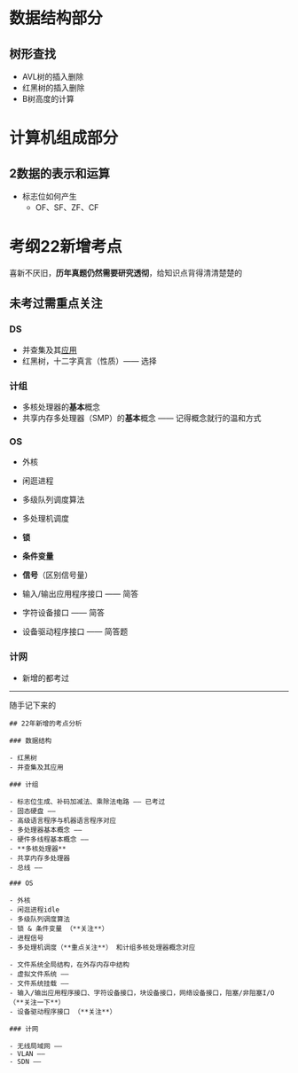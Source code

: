 # 数据结构部分

## 树形查找

- AVL树的插入删除
- 红黑树的插入删除
- B树高度的计算

# 计算机组成部分

## 2数据的表示和运算

- 标志位如何产生
  - OF、SF、ZF、CF

# 考纲22新增考点

喜新不厌旧，**历年真题仍然需要研究透彻**，给知识点背得清清楚楚的

## 未考过需重点关注

### DS

- 并查集及其<u>应用</u>
- 红黑树，十二字真言（性质）—— 选择

### 计组

- 多核处理器的**基本**概念
- 共享内存多处理器（SMP）的**基本**概念 —— 记得概念就行的温和方式

### OS

- 外核
- 闲逛进程
- 多级队列调度算法
- 多处理机调度
- **锁**
- **条件变量**
- **信号**（区别信号量）

- 输入/输出应用程序接口 —— 简答
- 字符设备接口 —— 简答
- 设备驱动程序接口 —— 简答题

### 计网

- 新增的都考过

---

随手记下来的

```
## 22年新增的考点分析

### 数据结构

- 红黑树
- 并查集及其应用

### 计组

- 标志位生成、补码加减法、乘除法电路 —— 已考过
- 固态硬盘 —— 
- 高级语言程序与机器语言程序对应
- 多处理器基本概念 ——
- 硬件多线程基本概念 ——
- **多核处理器**
- 共享内存多处理器
- 总线 ——

### OS

- 外核
- 闲逛进程idle
- 多级队列调度算法
- 锁 & 条件变量 （**关注**）
- 进程信号
- 多处理机调度（**重点关注**） 和计组多核处理器概念对应

- 文件系统全局结构，在外存内存中结构
- 虚拟文件系统 ——
- 文件系统挂载 ——
- 输入/输出应用程序接口、字符设备接口，块设备接口，网络设备接口，阻塞/非阻塞I/O （**关注一下**）
- 设备驱动程序接口 （**关注**）

### 计网

- 无线局域网 ——
- VLAN ——
- SDN ——
```

